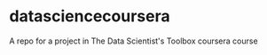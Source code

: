 datasciencecoursera
===================

A repo for a project in The Data Scientist's Toolbox coursera course
